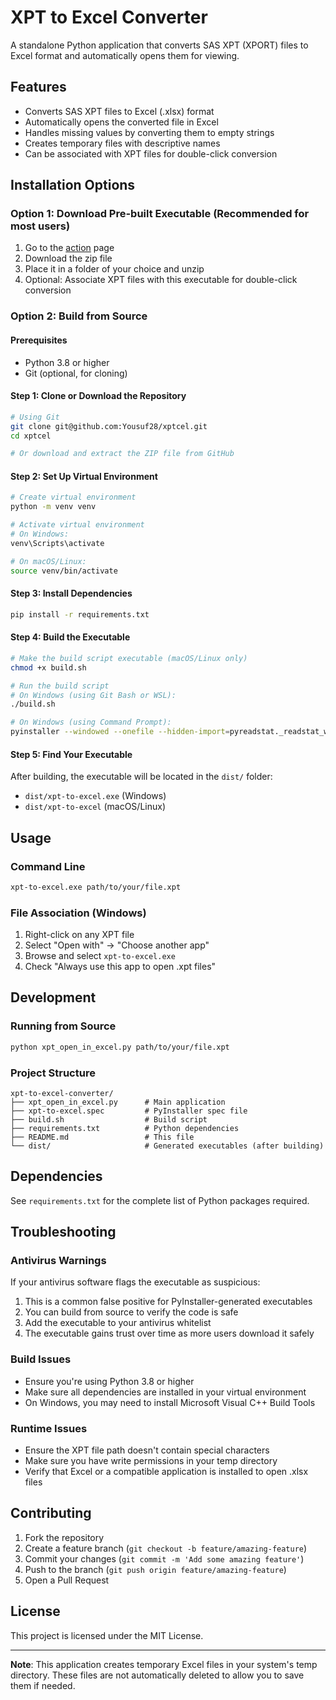 # XPT to Excel Converter

A standalone Python application that converts SAS XPT (XPORT) files to Excel format and automatically opens them for viewing.

## Features

- Converts SAS XPT files to Excel (.xlsx) format
- Automatically opens the converted file in Excel
- Handles missing values by converting them to empty strings
- Creates temporary files with descriptive names
- Can be associated with XPT files for double-click conversion

## Installation Options

### Option 1: Download Pre-built Executable (Recommended for most users)

1. Go to the [action](https://github.com/Yousuf28/xptcel/actions/runs/16632241132) page
2. Download the zip file 
3. Place it in a folder of your choice and unzip
4. Optional: Associate XPT files with this executable for double-click conversion

### Option 2: Build from Source

#### Prerequisites

- Python 3.8 or higher
- Git (optional, for cloning)

#### Step 1: Clone or Download the Repository

```bash
# Using Git
git clone git@github.com:Yousuf28/xptcel.git
cd xptcel 

# Or download and extract the ZIP file from GitHub
```

#### Step 2: Set Up Virtual Environment

```bash
# Create virtual environment
python -m venv venv

# Activate virtual environment
# On Windows:
venv\Scripts\activate

# On macOS/Linux:
source venv/bin/activate
```

#### Step 3: Install Dependencies

```bash
pip install -r requirements.txt
```

#### Step 4: Build the Executable

```bash
# Make the build script executable (macOS/Linux only)
chmod +x build.sh

# Run the build script
# On Windows (using Git Bash or WSL):
./build.sh

# On Windows (using Command Prompt):
pyinstaller --windowed --onefile --hidden-import=pyreadstat._readstat_writer --hidden-import=pyreadstat._readstat_parser --collect-all pyreadstat --exclude-module matplotlib --exclude-module scipy --exclude-module sklearn --exclude-module pandas.tests --exclude-module torch --name xpt-to-excel xpt_open_in_excel.py
```

#### Step 5: Find Your Executable

After building, the executable will be located in the `dist/` folder:
- `dist/xpt-to-excel.exe` (Windows)
- `dist/xpt-to-excel` (macOS/Linux)

## Usage

### Command Line
```bash
xpt-to-excel.exe path/to/your/file.xpt
```

### File Association (Windows)
1. Right-click on any XPT file
2. Select "Open with" → "Choose another app"
3. Browse and select `xpt-to-excel.exe`
4. Check "Always use this app to open .xpt files"

## Development

### Running from Source
```bash
python xpt_open_in_excel.py path/to/your/file.xpt
```

### Project Structure
```
xpt-to-excel-converter/
├── xpt_open_in_excel.py      # Main application
├── xpt-to-excel.spec         # PyInstaller spec file
├── build.sh                  # Build script
├── requirements.txt          # Python dependencies
├── README.md                 # This file
└── dist/                     # Generated executables (after building)
```

## Dependencies

See `requirements.txt` for the complete list of Python packages required.

## Troubleshooting

### Antivirus Warnings
If your antivirus software flags the executable as suspicious:
1. This is a common false positive for PyInstaller-generated executables
2. You can build from source to verify the code is safe
3. Add the executable to your antivirus whitelist
4. The executable gains trust over time as more users download it safely

### Build Issues
- Ensure you're using Python 3.8 or higher
- Make sure all dependencies are installed in your virtual environment
- On Windows, you may need to install Microsoft Visual C++ Build Tools

### Runtime Issues
- Ensure the XPT file path doesn't contain special characters
- Make sure you have write permissions in your temp directory
- Verify that Excel or a compatible application is installed to open .xlsx files

## Contributing

1. Fork the repository
2. Create a feature branch (`git checkout -b feature/amazing-feature`)
3. Commit your changes (`git commit -m 'Add some amazing feature'`)
4. Push to the branch (`git push origin feature/amazing-feature`)
5. Open a Pull Request

## License

This project is licensed under the MIT License.

---

**Note**: This application creates temporary Excel files in your system's temp directory. These files are not automatically deleted to allow you to save them if needed.
